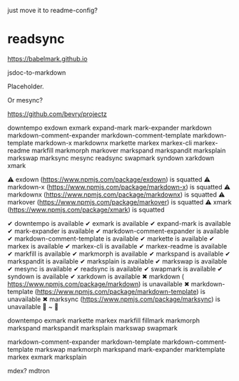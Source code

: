 just move it to readme-config?

# readsync

https://babelmark.github.io

jsdoc-to-markdown

Placeholder.

Or mesync?

https://github.com/bevry/projectz

downtempo exdown exmark expand-mark mark-expander markdown markdown-comment-expander markdown-comment-template markdown-template markdown-x markdownx markette markex markex-cli markex-readme markfill markmorph markover markspand markspandit marksplain markswap marksync mesync readsync swapmark syndown xarkdown xmark

⚠ exdown (​https://www.npmjs.com/package/exdown​) is squatted
⚠ markdown-x (​https://www.npmjs.com/package/markdown-x​) is squatted
⚠ markdownx (​https://www.npmjs.com/package/markdownx​) is squatted
⚠ markover (​https://www.npmjs.com/package/markover​) is squatted
⚠ xmark (​https://www.npmjs.com/package/xmark​) is squatted

✔ downtempo is available
✔ exmark is available
✔ expand-mark is available
✔ mark-expander is available
✔ markdown-comment-expander is available
✔ markdown-comment-template is available
✔ markette is available
✔ markex is available
✔ markex-cli is available
✔ markex-readme is available
✔ markfill is available
✔ markmorph is available
✔ markspand is available
✔ markspandit is available
✔ marksplain is available
✔ markswap is available
✔ mesync is available
✔ readsync is available
✔ swapmark is available
✔ syndown is available
✔ xarkdown is available
✖ markdown (​https://www.npmjs.com/package/markdown​) is unavailable
✖ markdown-template (​https://www.npmjs.com/package/markdown-template​) is unavailable
✖ marksync (​https://www.npmjs.com/package/marksync​) is unavailable
 ~ ❯

downtempo
exmark
markette
markex
markfill
fillmark
markmorph
markspand
markspandit
marksplain
markswap
swapmark

markdown-comment-expander
markdown-template
markdown-comment-template
markswap
markmorph
markspand
mark-expander
marktemplate
markex
exmark
marksplain

mdex?
mdtron

